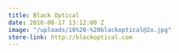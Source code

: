 ```yaml
---
title: Black Optical
date: 2016-08-17 13:12:00 Z
image: "/uploads/16%20-%20blackoptical@2x.jpg"
store-link: http://blackoptical.com
---
```



